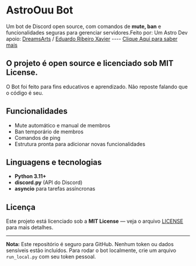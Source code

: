 # AstroOuu Bot

Um bot de Discord open source, com comandos de **mute, ban** e funcionalidades seguras para gerenciar servidores.Feito por: Um Astro Dev
apoio: [DreamsArts](https://github.com/DreamsArts) / [Eduardo Ribeiro Xavier](https://github.com/EduardoRibeiroXavier) ----
 [Clique Aqui para saber mais](https://o-menino-front-end.github.io/AstroOuu-Bot-Site)

O projeto é **open source** e licenciado sob **MIT License**.  
---------------------------
O Bot foi feito para fins educativos e aprendizado. Não reposte falando que o código é seu.

## Funcionalidades
- Mute automático e manual de membros
- Ban temporário de membros
- Comandos de ping
- Estrutura pronta para adicionar novas funcionalidades

## Linguagens e tecnologias
- **Python 3.11+**
- **discord.py** (API do Discord)
- **asyncio** para tarefas assíncronas

## Licença
Este projeto está licenciado sob a **MIT License** — veja o arquivo [LICENSE](LICENSE) para mais detalhes.

---

**Nota:** Este repositório é seguro para GitHub. Nenhum token ou dados sensíveis estão incluídos. Para rodar o bot localmente, crie um arquivo `run_local.py` com seu token pessoal.
